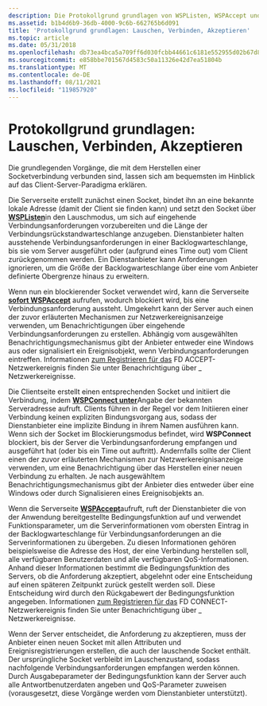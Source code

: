```yaml
---
description: Die Protokollgrund grundlagen von WSPListen, WSPAccept und WSPConnect zum Herstellen einer Socketverbindung mit Windows Sockets (Winsock).
ms.assetid: b1b4d6b9-36db-4000-9c6b-662765b6d091
title: 'Protokollgrund grundlagen: Lauschen, Verbinden, Akzeptieren'
ms.topic: article
ms.date: 05/31/2018
ms.openlocfilehash: db73ea4bca5a709ff6d030fcbb44661c6181e552955d02b67d8eb2bcf680bf92
ms.sourcegitcommit: e858bbe701567d4583c50a11326e42d7ea51804b
ms.translationtype: MT
ms.contentlocale: de-DE
ms.lasthandoff: 08/11/2021
ms.locfileid: "119857920"
---
```

# <a name="protocol-basics-listen-connect-accept"></a>Protokollgrund grundlagen: Lauschen, Verbinden, Akzeptieren

Die grundlegenden Vorgänge, die mit dem Herstellen einer Socketverbindung verbunden sind, lassen sich am bequemsten im Hinblick auf das Client-Server-Paradigma erklären.

Die Serverseite erstellt zunächst einen Socket, bindet ihn an eine bekannte lokale Adresse (damit der Client sie finden kann) und setzt den Socket über [**WSPListen**](/previous-versions/windows/hardware/network/ff566297(v=vs.85))in den Lauschmodus, um sich auf eingehende Verbindungsanforderungen vorzubereiten und die Länge der Verbindungsrückstandwarteschlange anzugeben. Dienstanbieter halten ausstehende Verbindungsanforderungen in einer Backlogwarteschlange, bis sie vom Server ausgeführt oder (aufgrund eines Time out) vom Client zurückgenommen werden. Ein Dienstanbieter kann Anforderungen ignorieren, um die Größe der Backlogwarteschlange über eine vom Anbieter definierte Obergrenze hinaus zu erweitern.

Wenn nun ein blockierender Socket verwendet wird, kann die Serverseite [**sofort WSPAccept**](/windows/desktop/api/Ws2spi/nc-ws2spi-lpwspaccept) aufrufen, wodurch blockiert wird, bis eine Verbindungsanforderung aussteht. Umgekehrt kann der Server auch einen der zuvor erläuterten Mechanismen zur Netzwerkereignisanzeige verwenden, um Benachrichtigungen über eingehende Verbindungsanforderungen zu erstellen. Abhängig vom ausgewählten Benachrichtigungsmechanismus gibt der Anbieter entweder eine Windows aus oder signalisiert ein Ereignisobjekt, wenn Verbindungsanforderungen eintreffen. Informationen [zum Registrieren für das](notification-of-network-events-2.md) FD ACCEPT-Netzwerkereignis finden Sie unter Benachrichtigung über \_ Netzwerkereignisse.

Die Clientseite erstellt einen entsprechenden Socket und initiiert die Verbindung, indem [**WSPConnect unter**](/previous-versions/windows/hardware/network/ff566275(v=vs.85))Angabe der bekannten Serveradresse aufruft. Clients führen in der [](/windows/desktop/api/winsock/nf-winsock-bind) Regel vor dem Initiieren einer Verbindung keinen expliziten Bindungsvorgang aus, sodass der Dienstanbieter eine implizite Bindung in ihrem Namen ausführen kann. Wenn sich der Socket im Blockierungsmodus befindet, wird **WSPConnect** blockiert, bis der Server die Verbindungsanforderung empfangen und ausgeführt hat (oder bis ein Time out auftritt). Andernfalls sollte der Client einen der zuvor erläuterten Mechanismen zur Netzwerkereignisanzeige verwenden, um eine Benachrichtigung über das Herstellen einer neuen Verbindung zu erhalten. Je nach ausgewähltem Benachrichtigungsmechanismus gibt der Anbieter dies entweder über eine Windows oder durch Signalisieren eines Ereignisobjekts an.

Wenn die Serverseite [**WSPAccept**](/windows/desktop/api/Ws2spi/nc-ws2spi-lpwspaccept)aufruft, ruft der Dienstanbieter die von der Anwendung bereitgestellte Bedingungsfunktion auf und verwendet Funktionsparameter, um die Serverinformationen vom obersten Eintrag in der Backlogwarteschlange für Verbindungsanforderungen an die Serverinformationen zu übergeben. Zu diesen Informationen gehören beispielsweise die Adresse des Host, der eine Verbindung herstellen soll, alle verfügbaren Benutzerdaten und alle verfügbaren QoS-Informationen. Anhand dieser Informationen bestimmt die Bedingungsfunktion des Servers, ob die Anforderung akzeptiert, abgelehnt oder eine Entscheidung auf einen späteren Zeitpunkt zurück gestellt werden soll. Diese Entscheidung wird durch den Rückgabewert der Bedingungsfunktion angegeben. Informationen [zum Registrieren für das](notification-of-network-events-2.md) FD CONNECT-Netzwerkereignis finden Sie unter Benachrichtigung über \_ Netzwerkereignisse.

Wenn der Server entscheidet, die Anforderung zu akzeptieren, muss der Anbieter einen neuen Socket mit allen Attributen und Ereignisregistrierungen erstellen, die auch der lauschende Socket enthält. Der ursprüngliche Socket verbleibt im Lauschenzustand, sodass nachfolgende Verbindungsanforderungen empfangen werden können. Durch Ausgabeparameter der Bedingungsfunktion kann der Server auch alle Antwortbenutzerdaten angeben und QoS-Parameter zuweisen (vorausgesetzt, diese Vorgänge werden vom Dienstanbieter unterstützt).

 

 
